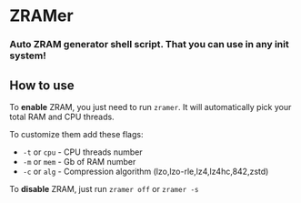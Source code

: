 # ZRAMer
### Auto ZRAM generator shell script. That you can use in any init system!
## How to use
To **enable** ZRAM, you just need to run ```zramer```. It will automatically pick your total RAM and CPU threads.

To customize them add these flags:
* ```-t``` or ```cpu``` - CPU threads number
* ```-m``` or ```mem``` - Gb of RAM number
* ```-c``` or ```alg``` - Compression algorithm (lzo,lzo-rle,lz4,lz4hc,842,zstd)

To **disable** ZRAM, just run ```zramer off``` or ```zramer -s```

